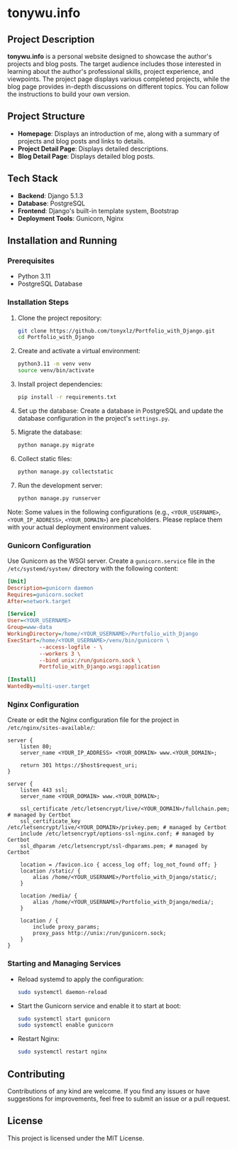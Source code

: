# tonywu.info

## Project Description

**tonywu.info** is a personal website designed to showcase the author's projects and blog posts. The target audience includes those interested in learning about the author's professional skills, project experience, and viewpoints. The project page displays various completed projects, while the blog page provides in-depth discussions on different topics. You can follow the instructions to build your own version.

## Project Structure

- **Homepage**: Displays an introduction of me, along with a summary of projects and blog posts and links to details.
- **Project Detail Page**: Displays detailed descriptions.
- **Blog Detail Page**: Displays detailed blog posts.

## Tech Stack

- **Backend**: Django 5.1.3
- **Database**: PostgreSQL
- **Frontend**: Django's built-in template system, Bootstrap
- **Deployment Tools**: Gunicorn, Nginx

## Installation and Running

### Prerequisites

- Python 3.11
- PostgreSQL Database

### Installation Steps

1. Clone the project repository:
   ```bash
   git clone https://github.com/tonyxlz/Portfolio_with_Django.git
   cd Portfolio_with_Django
   ```

2. Create and activate a virtual environment:
   ```bash
   python3.11 -m venv venv
   source venv/bin/activate
   ```

3. Install project dependencies:
   ```bash
   pip install -r requirements.txt
   ```

4. Set up the database:
   Create a database in PostgreSQL and update the database configuration in the project's `settings.py`.


5. Migrate the database:
   ```bash
   python manage.py migrate
   ```

6. Collect static files:
   ```bash
   python manage.py collectstatic
   ```

7. Run the development server:
   ```bash
   python manage.py runserver
   ```

Note: Some values in the following configurations (e.g., `<YOUR_USERNAME>`, `<YOUR_IP_ADDRESS>`, `<YOUR_DOMAIN>`) are placeholders. Please replace them with your actual deployment environment values.

### Gunicorn Configuration

Use Gunicorn as the WSGI server. Create a `gunicorn.service` file in the `/etc/systemd/system/` directory with the following content:

```ini
[Unit]
Description=gunicorn daemon
Requires=gunicorn.socket
After=network.target

[Service]
User=<YOUR_USERNAME>
Group=www-data
WorkingDirectory=/home/<YOUR_USERNAME>/Portfolio_with_Django
ExecStart=/home/<YOUR_USERNAME>/venv/bin/gunicorn \
          --access-logfile - \
          --workers 3 \
          --bind unix:/run/gunicorn.sock \
          Portfolio_with_Django.wsgi:application

[Install]
WantedBy=multi-user.target
```

### Nginx Configuration

Create or edit the Nginx configuration file for the project in `/etc/nginx/sites-available/`:

```nginx
server {
    listen 80;
    server_name <YOUR_IP_ADDRESS> <YOUR_DOMAIN> www.<YOUR_DOMAIN>;

    return 301 https://$host$request_uri;
}

server {
    listen 443 ssl;
    server_name <YOUR_DOMAIN> www.<YOUR_DOMAIN>;

    ssl_certificate /etc/letsencrypt/live/<YOUR_DOMAIN>/fullchain.pem; # managed by Certbot
    ssl_certificate_key /etc/letsencrypt/live/<YOUR_DOMAIN>/privkey.pem; # managed by Certbot
    include /etc/letsencrypt/options-ssl-nginx.conf; # managed by Certbot
    ssl_dhparam /etc/letsencrypt/ssl-dhparams.pem; # managed by Certbot

    location = /favicon.ico { access_log off; log_not_found off; }
    location /static/ {
        alias /home/<YOUR_USERNAME>/Portfolio_with_Django/static/;
    }
    
    location /media/ {
        alias /home/<YOUR_USERNAME>/Portfolio_with_Django/media/;
    }

    location / {
        include proxy_params;
        proxy_pass http://unix:/run/gunicorn.sock;
    }
}
```

### Starting and Managing Services

- Reload systemd to apply the configuration:
  ```bash
  sudo systemctl daemon-reload
  ```

- Start the Gunicorn service and enable it to start at boot:
  ```bash
  sudo systemctl start gunicorn
  sudo systemctl enable gunicorn
  ```

- Restart Nginx:
  ```bash
  sudo systemctl restart nginx
  ```

## Contributing

Contributions of any kind are welcome. If you find any issues or have suggestions for improvements, feel free to submit an issue or a pull request.

## License

This project is licensed under the MIT License.

